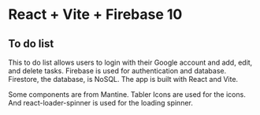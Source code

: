 # React + Vite + Firebase 10

## To do list

This to do list allows users to login with their Google account and add, edit, and delete tasks.
Firebase is used for authentication and database. Firestore, the database, is NoSQL.
The app is built with React and Vite.

Some components are from Mantine.
Tabler Icons are used for the icons. And react-loader-spinner is used for the loading spinner.
